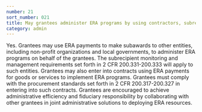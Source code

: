 ```yaml
---
number: 21
sort_number: 021
title: May grantees administer ERA programs by using contractors, subrecipients, or intergovernmental cooperation agreements? 
category: admin
---
```


Yes. Grantees may use ERA payments to make subawards to other entities, including non-profit organizations and local governments, to administer ERA programs on behalf of the grantees. The subrecipient monitoring and management requirements set forth in 2 CFR 200.331-200.333 will apply to such entities. Grantees may also enter into contracts using ERA payments for goods or services to implement ERA programs. Grantees must comply with the procurement standards set forth in 2 CFR 200.317-200.327 in entering into such contracts. Grantees are encouraged to achieve administrative efficiency and fiduciary responsibility by collaborating with other grantees in joint administrative solutions to deploying ERA resources.
